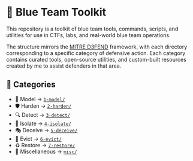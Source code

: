 # 🧰 Blue Team Toolkit

This repository is a toolkit of blue team tools, commands, scripts, and utilities for use in CTFs, labs, and real-world blue team operations.

The structure mirrors the [MITRE D3FEND](https://d3fend.mitre.org/) framework, with each directory corresponding to a specific category of defensive action. Each category contains curated tools, open-source utilities, and custom-built resources created by me to assist defenders in that area.

## 📂 Categories

- 🧠 Model → [`1-model/`](./1-model)
- 🛡️ Harden → [`2-harden/`](./2-harden)
- 🔍 Detect → [`3-detect/`](./3-detect)
- 🚧 Isolate → [`4-isolate/`](./4-isolate)
- 🎭 Deceive → [`5-deceive/`](./5-deceive)
- 🧹 Evict → [`6-evict/`](./6-evict)
- ♻️ Restore → [`7-restore/`](./7-restore)
- 🧰 Miscellaneous → [`misc/`](./misc)
